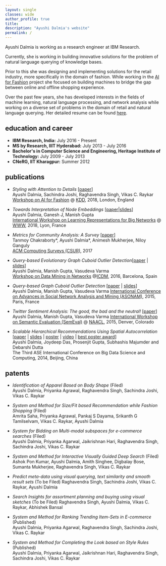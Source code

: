 ```yaml
---
layout: single
classes: wide
author_profile: true
title: 
description: "Ayushi Dalmia's website"
permalink: /
---
```


Ayushi Dalmia is working as a research engineer at IBM Research. 

Currently, she is working in building innovative solutions for the problem of natural language querying of knowledge bases.

Prior to this she was designing and implementing solutions for the retail industry, more specifically in the domain of fashion. While working in the [AI for Fashion](https://cognitivefashion.github.io/) project she focused on building machines to bridge the gap between online and offline shopping experience.

Over the past few years, she has developed interests in the fields of machine learning, natural language processing, and network analysis while working on a diverse set of problems in the domain of retail and natural language querying. Her detailed resume can be found [here](https://drive.google.com/open?id=1Q0PDz9WztQTw3AZ6FTB6RF6ObqxnbzVJ). 

education and career
--------------------

- **IBM Research, India:**  July 2016 - Present
- **MS by Research, IIIT Hyderabad:** July 2013 - July 2016
- **Bachelor's in Computer Science and Engineering, Heritage Institute of Technology:** July 2009 - July 2013
- **CNeRG, IIT Kharagpur:** Summer 2012


publications
------------

* *Styling with Attention to Details*  [[paper](https://arxiv.org/abs/1807.01182)]    
  Ayushi Dalmia, Sachindra Joshi, Raghavendra Singh, Vikas C. Raykar    
  [Workshop on AI for Fashion](https://kddfashion2018.mybluemix.net/) @ [KDD](http://www.kdd.org/kdd2018/), 2018, London, England

* *Towards Interpretation of Node Embeddings* [[paper](https://drive.google.com/open?id=1i8H17d6sRQBjaeqqQJTdqo7o_bgoaOEI)|[slides](https://drive.google.com/open?id=1MdCd7iQUck5bphd6N035mRFJAr_Y0xtc)]   
  Ayushi Dalmia, Ganesh J, Manish Gupta    
  [International Workshop on Learning Representations for Big Networks](https://aminer.org/bignet_www2018) @ [WWW](https://www2018.thewebconf.org/), 2018, Lyon, France

* *Metrics for Community Analysis: A Survey* [[paper](https://drive.google.com/open?id=1OWRtWmQHAkUi96GHnzFlCcvcJy5LmfR-)]    
  Tanmoy Chakraborty*, Ayushi Dalmia*, Animesh Mukherjee, Niloy Ganguly    
  [ACM Computing Surveys (CSUR)](https://csur.acm.org/), 2017

* *Query-based Evolutionary Graph Cuboid Outlier Detection*[[paper](https://drive.google.com/open?id=1hKX3Zxx_Zs0ndgNomlVXFNYoLz5-tPkA) | [slides](https://drive.google.com/open?id=1hKX3Zxx_Zs0ndgNomlVXFNYoLz5-tPkA)]        
  Ayushi Dalmia, Manish Gupta, Vasudeva Varma    
  [Workshop on Data Mining in Networks](https://damnet.reading.ac.uk/) @[ICDM](https://icdm2016.eurecat.cat/), 2016, Barcelona, Spain

* *Query-based Graph Cuboid Outlier Detection* [[paper](https://drive.google.com/open?id=12Nj9ccjIfNn6M3s_23WjGp9vX3NNhRuI) | [slides](https://drive.google.com/open?id=1fo7q4O3Xu-8Wn-b63X0S1hjR3APYC1qU)]    
  Ayushi Dalmia, Manish Gupta, Vasudeva Varma
  [International Conference on Advances in Social Network Analysis and Mining (ASONAM)](https://asonam.cpsc.ucalgary.ca/2015/), 2015, Paris, France    

* *Twitter Sentiment Analysis: The good, the bad and the neutral!* [[paper](https://drive.google.com/open?id=1NxybMB7kBhhrbXkf7fmTEk-ayRDwydHW)]    
  Ayushi Dalmia, Manish Gupta, Vasudeva Varma
  [International Workshop on Semantic Evaluation (SemEval)](http://alt.qcri.org/semeval2015/) @ [NAACL](http://naacl.org/naacl-hlt-2015/), 2015, Denver, Colorado    

* *Scalable Hierarchical Recommendations Using Spatial Autocorrelation* [[paper](https://drive.google.com/open?id=1iDYykGre7aiTGC9hTtuCPllbbuI8Qq64) | [slides](https://drive.google.com/open?id=1yJszhFFeweXHhmgvlBeq_8d4sfPzjFgZ) | [poster](https://drive.google.com/open?id=19205x_BlYlsOZaAqqJ0NSVhKLEHz9Gcr) | [video](https://www.youtube.com/watch?v=8oPKR0xzdWc) | [best poster award](https://drive.google.com/open?id=12bGR13aASzU5DZEpFKcv8b5jLy_2MfjD)]    
  Ayushi Dalmia, Joydeep Das, Prosenjit Gupta, Subhashis Majumder and Debarshi Dutta    
  The Third ASE International Conference on Big Data Science and Computing, 2014, Beijing, China


patents
-------

* *Identification of Apparel Based on Body Shape* (Filed)    
Ayushi Dalmia, Priyanka Agrawal, Raghavendra Singh, Sachindra Joshi, Vikas C. Raykar

* *System and Method for Size/Fit based Recommendation while Fashion Shopping* (Filed)    
Amrita Saha, Priyanka Agrawal, Pankaj S Dayama, Srikanth G Tamilselvam, Vikas C. Raykar, Ayushi Dalmia

* *System for Bidding on Multi-modal subspaces for e-commerce searches* (Filed)    
Ayushi Dalmia, Priyanka Agarwal, Jaikrishnan Hari, Raghavendra Singh, Sachindra Joshi, Vikas C. Raykar

* *System and Method for Interactive Visually Guided Deep Search* (Filed)    
Ashok Pon Kumar, Ayushi Dalmia, Amith Singhee, Digbalay Bose, Sumanta Mukherjee, Raghavendra Singh, Vikas C. Raykar

* *Predict meta-data using visual querying, text similarity and smooth result sets* (To be Filed)
Raghavendra Singh, Sachindra Joshi, Vikas C. Raykar, Ayushi Dalmia 

* *Search Insights for assortment planning and buying using visual sketches* (To be Filed)
Raghavendra Singh, Ayushi Dalmia, Vikas C. Raykar, Abhishek Bansal

* *System and Method for Ranking Trending Item-Sets in E-commerce* (Published)    
Ayushi Dalmia, Priyanka Agarwal, Raghavendra Singh, Sachindra Joshi, Vikas C. Raykar

* *System and Method for Completing the Look based on Style Rules* (Published)    
Ayushi Dalmia, Priyanka Agarwal, Jaikrishnan Hari, Raghavendra Singh, Sachindra Joshi, Vikas C. Raykar